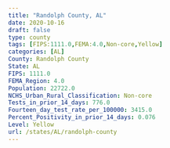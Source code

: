 ```yaml
---
title: "Randolph County, AL"
date: 2020-10-16
draft: false
type: county
tags: [FIPS:1111.0,FEMA:4.0,Non-core,Yellow]
categories: [AL]
County: Randolph County
State: AL
FIPS: 1111.0
FEMA_Region: 4.0
Population: 22722.0
NCHS_Urban_Rural_Classification: Non-core
Tests_in_prior_14_days: 776.0
Fourteen_day_test_rate_per_100000: 3415.0
Percent_Positivity_in_prior_14_days: 0.076
Level: Yellow
url: /states/AL/randolph-county
---
```




